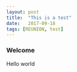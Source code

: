 ```yaml
---
layout: post
title:  "This is a test"
date:   2017-09-18
tags: [REUNION, test]
---
```


### Welcome

Hello world
